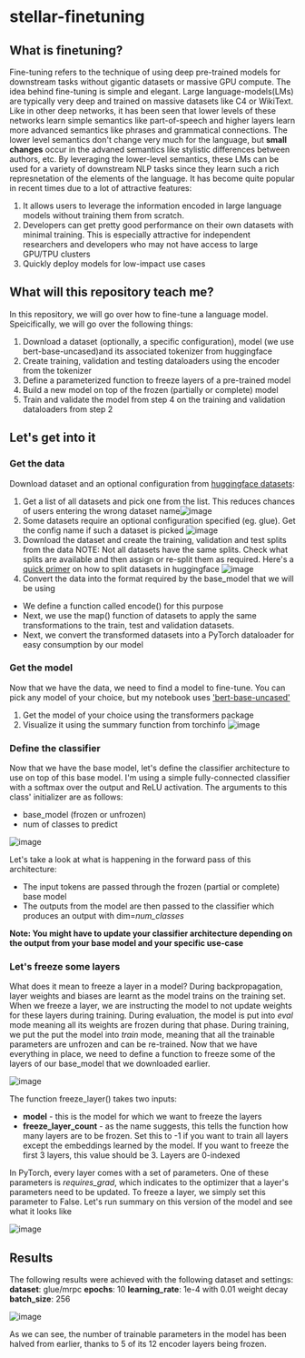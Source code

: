 # stellar-finetuning


## What is finetuning?

Fine-tuning refers to the technique of using deep pre-trained models for downstream tasks without gigantic datasets or massive GPU compute. The idea behind fine-tuning is simple and elegant. Large language-models(LMs) are typically very deep and trained on massive datasets like C4 or WikiText. Like in other deep networks, it has been seen that lower levels of these networks learn simple semantics like part-of-speech and higher layers learn more advanced semantics like phrases and grammatical connections. The lower level semantics don't change very much for the language, but **small changes** occur in the advaned semantics like stylistic differences between authors, etc. By leveraging the lower-level semantics, these LMs can be used for a variety of downstream NLP tasks since they learn such a rich represnetation of the elements of the language. It has become quite popular in recent times due to a lot of attractive features:
1. It allows users to leverage the information encoded in large language models without training them from scratch.
2. Developers can get pretty good performance on their own datasets with minimal training. This is especially attractive for independent researchers and developers who may not have access to large GPU/TPU clusters
3. Quickly deploy models for low-impact use cases

## What will this repository teach me?

In this repository, we will go over how to fine-tune a language model. Speicifically, we will go over the following things:
1. Download a dataset (optionally, a specific configuration), model (we use bert-base-uncased)and its associated tokenizer from huggingface
2. Create training, validation and testing dataloaders using the encoder from the tokenizer
3. Define a parameterized function to freeze layers of a pre-trained model
4. Build a new model on top of the frozen (partially or complete) model 
5. Train and validate the model from step 4 on the training and validation dataloaders from step 2

## Let's get into it
### Get the data
Download dataset and an optional configuration from [huggingface datasets](https://huggingface.co/datasets):
1. Get a list of all datasets and pick one from the list. This reduces chances of users entering the wrong dataset name![image](https://user-images.githubusercontent.com/50837285/112832480-607e8b00-9063-11eb-995a-4249995745d8.png)
2. Some datasets require an optional configuration specified (eg. glue). Get the config name if such a dataset is picked ![image](https://user-images.githubusercontent.com/50837285/112831813-75a6ea00-9062-11eb-91c3-830eff1b2c3d.png)
3. Download the dataset and create the training, validation and test splits from the data NOTE: Not all datasets have the same splits. Check what splits are available and then assign or re-split them as required. Here's a [quick primer](https://huggingface.co/docs/datasets/splits.html) on how to split datasets in huggingface ![image](https://user-images.githubusercontent.com/50837285/112832213-febe2100-9062-11eb-9b32-d2049c634558.png)
4. Convert the data into the format required by the base_model that we will be using
  - We define a function called encode() for this purpose
  - Next, we use the map() function of datasets to apply the same transformations to the train, test and validation datasets.
  - Next, we convert the transformed datasets into a PyTorch dataloader for easy consumption by our model

### Get the model
Now that we have the data, we need to find a model to fine-tune. You can pick any model of your choice, but my notebook uses ['bert-base-uncased'](https://huggingface.co/bert-base-uncased)
1. Get the model of your choice using the transformers package
2. Visualize it using the summary function from torchinfo 
![image](https://user-images.githubusercontent.com/50837285/112833370-a1c36a80-9064-11eb-8be5-507675ce091d.png)

### Define the classifier
Now that we have the base model, let's define the classifier architecture to use on top of this base model. I'm using a simple fully-connected classifier with a softmax over the output and ReLU activation. The arguments to this class' initializer are as follows:
- base_model (frozen or unfrozen)
- num of classes to predict

![image](https://user-images.githubusercontent.com/50837285/112834534-1a76f680-9066-11eb-8e2a-6e1ab4394351.png)

Let's take a look at what is happening in the forward pass of this architecture:
- The input tokens are passed through the frozen (partial or complete) base model
- The outputs from the model are then passed to the classifier which produces an output with dim=*num_classes* 

**Note: You might have to update your classifier architecture depending on the output from your base model and your specific use-case**

### Let's freeze some layers
What does it mean to freeze a layer in a model? During backpropagation, layer weights and biases are learnt as the model trains on the training set. When we freeze a layer, we are instructing the model to not update weights for these layers during training. During evaluation, the model is put into *eval* mode meaning all its weights are frozen during that phase. During training, we put the put the model into *train* mode, meaning that all the trainable parameters are unfrozen and can be re-trained.
Now that we have everything in place, we need to define a function to freeze some of the layers of our base_model that we downloaded earlier. 

![image](https://user-images.githubusercontent.com/50837285/112853454-dd692f00-907a-11eb-8c9f-7a2162302bf4.png)

The function freeze_layer() takes two inputs:
- **model** - this is the model for which we want to freeze the layers
- **freeze_layer_count** - as the name suggests, this tells the function how many layers are to be frozen. Set this to -1 if you want to train all layers except the embeddings learned by the model. If you want to freeze the first 3 layers, this value should be 3. Layers are 0-indexed

In PyTorch, every layer comes with a set of parameters. One of these parameters is *requires_grad*, which indicates to the optimizer that a layer's parameters need to be updated. To freeze a layer, we simply set this parameter to False. Let's run summary on this version of the model and see what it looks like

![image](https://user-images.githubusercontent.com/50837285/112853583-fffb4800-907a-11eb-8127-b9ff1be3bf25.png)

## Results

The following results were achieved with the following dataset and settings:
**dataset**: glue/mrpc
**epochs**: 10
**learning_rate**: 1e-4 with 0.01 weight decay
**batch_size**: 256

![image](https://user-images.githubusercontent.com/50837285/112876793-edd9d380-9093-11eb-8a0e-e79823541989.png)


As we can see, the number of trainable parameters in the model has been halved from earlier, thanks to 5 of its 12 encoder layers being frozen. 

